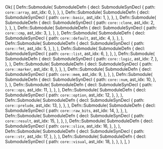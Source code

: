 Ok(
    [
        Defn::Submodule(
            SubmoduleDefn {
                decl: SubmoduleSynDecl {
                    path: `core::array`,
                    ast_idx: 0,
                },
            },
        ),
        Defn::Submodule(
            SubmoduleDefn {
                decl: SubmoduleSynDecl {
                    path: `core::basic`,
                    ast_idx: 1,
                },
            },
        ),
        Defn::Submodule(
            SubmoduleDefn {
                decl: SubmoduleSynDecl {
                    path: `core::clone`,
                    ast_idx: 2,
                },
            },
        ),
        Defn::Submodule(
            SubmoduleDefn {
                decl: SubmoduleSynDecl {
                    path: `core::cmp`,
                    ast_idx: 3,
                },
            },
        ),
        Defn::Submodule(
            SubmoduleDefn {
                decl: SubmoduleSynDecl {
                    path: `core::default`,
                    ast_idx: 4,
                },
            },
        ),
        Defn::Submodule(
            SubmoduleDefn {
                decl: SubmoduleSynDecl {
                    path: `core::fmt`,
                    ast_idx: 5,
                },
            },
        ),
        Defn::Submodule(
            SubmoduleDefn {
                decl: SubmoduleSynDecl {
                    path: `core::list`,
                    ast_idx: 6,
                },
            },
        ),
        Defn::Submodule(
            SubmoduleDefn {
                decl: SubmoduleSynDecl {
                    path: `core::logic`,
                    ast_idx: 7,
                },
            },
        ),
        Defn::Submodule(
            SubmoduleDefn {
                decl: SubmoduleSynDecl {
                    path: `core::marker`,
                    ast_idx: 8,
                },
            },
        ),
        Defn::Submodule(
            SubmoduleDefn {
                decl: SubmoduleSynDecl {
                    path: `core::mem`,
                    ast_idx: 9,
                },
            },
        ),
        Defn::Submodule(
            SubmoduleDefn {
                decl: SubmoduleSynDecl {
                    path: `core::num`,
                    ast_idx: 10,
                },
            },
        ),
        Defn::Submodule(
            SubmoduleDefn {
                decl: SubmoduleSynDecl {
                    path: `core::ops`,
                    ast_idx: 11,
                },
            },
        ),
        Defn::Submodule(
            SubmoduleDefn {
                decl: SubmoduleSynDecl {
                    path: `core::option`,
                    ast_idx: 12,
                },
            },
        ),
        Defn::Submodule(
            SubmoduleDefn {
                decl: SubmoduleSynDecl {
                    path: `core::prelude`,
                    ast_idx: 13,
                },
            },
        ),
        Defn::Submodule(
            SubmoduleDefn {
                decl: SubmoduleSynDecl {
                    path: `core::raw_bits`,
                    ast_idx: 14,
                },
            },
        ),
        Defn::Submodule(
            SubmoduleDefn {
                decl: SubmoduleSynDecl {
                    path: `core::result`,
                    ast_idx: 15,
                },
            },
        ),
        Defn::Submodule(
            SubmoduleDefn {
                decl: SubmoduleSynDecl {
                    path: `core::slice`,
                    ast_idx: 16,
                },
            },
        ),
        Defn::Submodule(
            SubmoduleDefn {
                decl: SubmoduleSynDecl {
                    path: `core::str`,
                    ast_idx: 17,
                },
            },
        ),
        Defn::Submodule(
            SubmoduleDefn {
                decl: SubmoduleSynDecl {
                    path: `core::visual`,
                    ast_idx: 18,
                },
            },
        ),
    ],
)